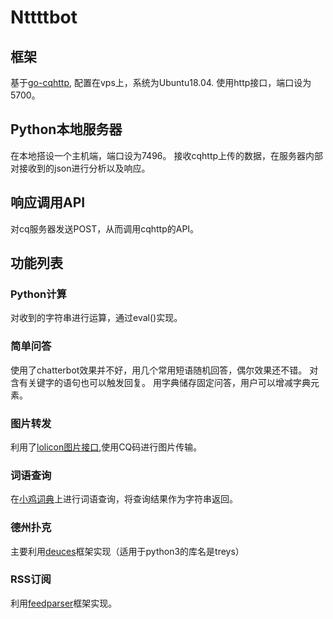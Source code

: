 
# Nttttbot
## 框架
基于[go-cqhttp](https://github.com/Mrs4s/go-cqhttp), 配置在vps上，系统为Ubuntu18.04.
使用http接口，端口设为5700。

## Python本地服务器
在本地搭设一个主机端，端口设为7496。
接收cqhttp上传的数据，在服务器内部对接收到的json进行分析以及响应。

## 响应调用API
对cq服务器发送POST，从而调用cqhttp的API。

## 功能列表

### Python计算
对收到的字符串进行运算，通过eval()实现。

### 简单问答
使用了chatterbot效果并不好，用几个常用短语随机回答，偶尔效果还不错。
对含有关键字的语句也可以触发回复。
用字典储存固定问答，用户可以增减字典元素。

### 图片转发
利用了[lolicon图片接口](https://api.lolicon.app),使用CQ码进行图片传输。

### 词语查询
在[小鸡词典](https://jikipedia.com/)上进行词语查询，将查询结果作为字符串返回。

### 德州扑克
主要利用[deuces](https://github.com/worldveil/deuces)框架实现（适用于python3的库名是treys）

### RSS订阅
利用[feedparser](https://github.com/kurtmckee/feedparser)框架实现。
